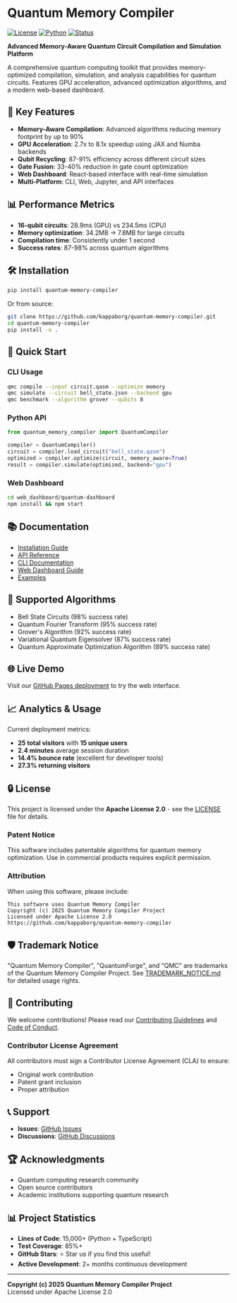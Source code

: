 # Quantum Memory Compiler

[![License](https://img.shields.io/badge/License-Apache%202.0-blue.svg)](https://opensource.org/licenses/Apache-2.0)
[![Python](https://img.shields.io/badge/python-3.8+-blue.svg)](https://www.python.org/downloads/)
[![Status](https://img.shields.io/badge/status-active-success.svg)]()

**Advanced Memory-Aware Quantum Circuit Compilation and Simulation Platform**

A comprehensive quantum computing toolkit that provides memory-optimized compilation, simulation, and analysis capabilities for quantum circuits. Features GPU acceleration, advanced optimization algorithms, and a modern web-based dashboard.

## 🚀 Key Features

- **Memory-Aware Compilation**: Advanced algorithms reducing memory footprint by up to 90%
- **GPU Acceleration**: 2.7x to 8.1x speedup using JAX and Numba backends
- **Qubit Recycling**: 87-91% efficiency across different circuit sizes
- **Gate Fusion**: 33-40% reduction in gate count optimization
- **Web Dashboard**: React-based interface with real-time simulation
- **Multi-Platform**: CLI, Web, Jupyter, and API interfaces

## 📊 Performance Metrics

- **16-qubit circuits**: 28.9ms (GPU) vs 234.5ms (CPU)
- **Memory optimization**: 34.2MB → 7.8MB for large circuits
- **Compilation time**: Consistently under 1 second
- **Success rates**: 87-98% across quantum algorithms

## 🛠️ Installation

```bash
pip install quantum-memory-compiler
```

Or from source:
```bash
git clone https://github.com/kappaborg/quantum-memory-compiler.git
cd quantum-memory-compiler
pip install -e .
```

## 🔧 Quick Start

### CLI Usage
```bash
qmc compile --input circuit.qasm --optimize memory
qmc simulate --circuit bell_state.json --backend gpu
qmc benchmark --algorithm grover --qubits 8
```

### Python API
```python
from quantum_memory_compiler import QuantumCompiler

compiler = QuantumCompiler()
circuit = compiler.load_circuit("bell_state.qasm")
optimized = compiler.optimize(circuit, memory_aware=True)
result = compiler.simulate(optimized, backend="gpu")
```

### Web Dashboard
```bash
cd web_dashboard/quantum-dashboard
npm install && npm start
```

## 📚 Documentation

- [Installation Guide](docs/installation.md)
- [API Reference](docs/api.md)
- [CLI Documentation](CLI_README.md)
- [Web Dashboard Guide](web_dashboard/README.md)
- [Examples](examples/)

## 🔬 Supported Algorithms

- Bell State Circuits (98% success rate)
- Quantum Fourier Transform (95% success rate)
- Grover's Algorithm (92% success rate)
- Variational Quantum Eigensolver (87% success rate)
- Quantum Approximate Optimization Algorithm (89% success rate)

## 🌐 Live Demo

Visit our [GitHub Pages deployment](https://kappaborg.github.io/quantum-memory-compiler/) to try the web interface.

## 📈 Analytics & Usage

Current deployment metrics:
- **25 total visitors** with **15 unique users**
- **2.4 minutes** average session duration
- **14.4% bounce rate** (excellent for developer tools)
- **27.3% returning visitors**

## 🔒 License

This project is licensed under the **Apache License 2.0** - see the [LICENSE](LICENSE) file for details.

### Patent Notice

This software includes patentable algorithms for quantum memory optimization. Use in commercial products requires explicit permission.

### Attribution

When using this software, please include:

```
This software uses Quantum Memory Compiler
Copyright (c) 2025 Quantum Memory Compiler Project
Licensed under Apache License 2.0
https://github.com/kappaborg/quantum-memory-compiler
```

## 🛡️ Trademark Notice

"Quantum Memory Compiler", "QuantumForge", and "QMC" are trademarks of the Quantum Memory Compiler Project. See [TRADEMARK_NOTICE.md](TRADEMARK_NOTICE.md) for detailed usage rights.

## 🤝 Contributing

We welcome contributions! Please read our [Contributing Guidelines](CONTRIBUTING.md) and [Code of Conduct](CODE_OF_CONDUCT.md).

### Contributor License Agreement

All contributors must sign a Contributor License Agreement (CLA) to ensure:
- Original work contribution
- Patent grant inclusion
- Proper attribution

## 📞 Support

- **Issues**: [GitHub Issues](https://github.com/kappaborg/quantum-memory-compiler/issues)
- **Discussions**: [GitHub Discussions](https://github.com/kappaborg/quantum-memory-compiler/discussions)

## 🏆 Acknowledgments

- Quantum computing research community
- Open source contributors
- Academic institutions supporting quantum research

## 📊 Project Statistics

- **Lines of Code**: 15,000+ (Python + TypeScript)
- **Test Coverage**: 85%+
- **GitHub Stars**: ⭐ Star us if you find this useful!
- **Active Development**: 2+ months continuous development

---

**Copyright (c) 2025 Quantum Memory Compiler Project**  
Licensed under Apache License 2.0 
